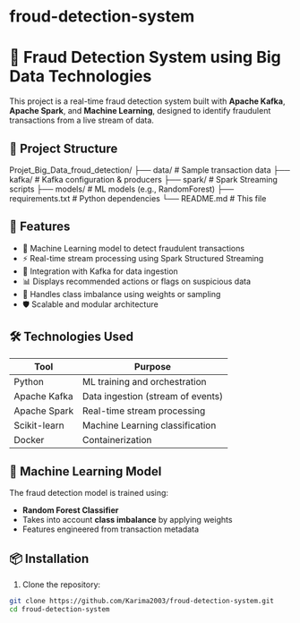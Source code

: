 # froud-detection-system
# 🚨 Fraud Detection System using Big Data Technologies

This project is a real-time fraud detection system built with **Apache Kafka**, **Apache Spark**, and **Machine Learning**, designed to identify fraudulent transactions from a live stream of data.

## 📁 Project Structure

Projet_Big_Data_froud_detection/
├── data/ # Sample transaction data
├── kafka/ # Kafka configuration & producers
├── spark/ # Spark Streaming scripts
├── models/ # ML models (e.g., RandomForest)
├── requirements.txt # Python dependencies
└── README.md # This file

## 🚀 Features

- 🧠 Machine Learning model to detect fraudulent transactions
- ⚡ Real-time stream processing using Spark Structured Streaming
- 📡 Integration with Kafka for data ingestion
- 📊 Displays recommended actions or flags on suspicious data
- 🧪 Handles class imbalance using weights or sampling
- 🛡️ Scalable and modular architecture

## 🛠️ Technologies Used

| Tool         | Purpose                            |
|--------------|-------------------------------------|
| Python       | ML training and orchestration       |
| Apache Kafka | Data ingestion (stream of events)   |
| Apache Spark | Real-time stream processing         |
| Scikit-learn | Machine Learning classification     |
| Docker       | Containerization                    |

## 🧠 Machine Learning Model

The fraud detection model is trained using:
- **Random Forest Classifier**
- Takes into account **class imbalance** by applying weights
- Features engineered from transaction metadata

## 📦 Installation

1. Clone the repository:

```bash
git clone https://github.com/Karima2003/froud-detection-system.git
cd froud-detection-system
